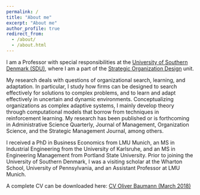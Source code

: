 ```yaml
---
permalink: /
title: "About me"
excerpt: "About me"
author_profile: true
redirect_from:
  - /about/
  - /about.html
---
```


I am a Professor with special responsibilities at the [University of Southern Denmark (SDU)](http://sdu.dk), where I am a part of the [Strategic Organization Design](http://www.sod-research.com) unit.

My research deals with questions of organizational search, learning, and adaptation. In particular, I study how firms can be designed to search effectively for solutions to complex problems, and to learn and adapt effectively in uncertain and dynamic environments. Conceptualizing organizations as complex adaptive systems, I mainly develop theory through computational models that borrow from techniques in reinforcement learning. My research has been published or is forthcoming in Administrative Science Quarterly, Journal of Management, Organization Science, and the Strategic Management Journal, among others.

I received a PhD in Business Economics from LMU Munich, an MS in Industrial Engineering from the University of Karlsruhe, and an MS in Engineering Management from Portland State University. Prior to joining the University of Southern Denmark, I was a visiting scholar at the Wharton School, University of Pennsylvania, and an Assistant Professor at LMU Munich.

A complete CV can be downloaded here: [CV Oliver Baumann (March 2018)](http://oliverbaumann.github.io/files/oliver_baumann_cv_mar2018.pdf)
